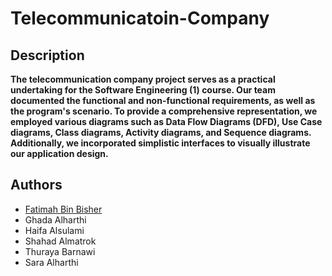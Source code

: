 # Telecommunicatoin-Company

## Description
**The telecommunication company project serves as a practical undertaking for the Software Engineering (1) course. Our team documented the functional and non-functional requirements, as well as the program's scenario. To provide a comprehensive representation, we employed various diagrams such as Data Flow Diagrams (DFD), Use Case diagrams, Class diagrams, Activity diagrams, and Sequence diagrams. Additionally, we incorporated simplistic interfaces to visually illustrate our application design.**


## Authors
- [Fatimah Bin Bisher](https://github.com/iFatima11)
- Ghada Alharthi
- Haifa Alsulami
- Shahad Almatrok
- Thuraya Barnawi
- Sara Alharthi


